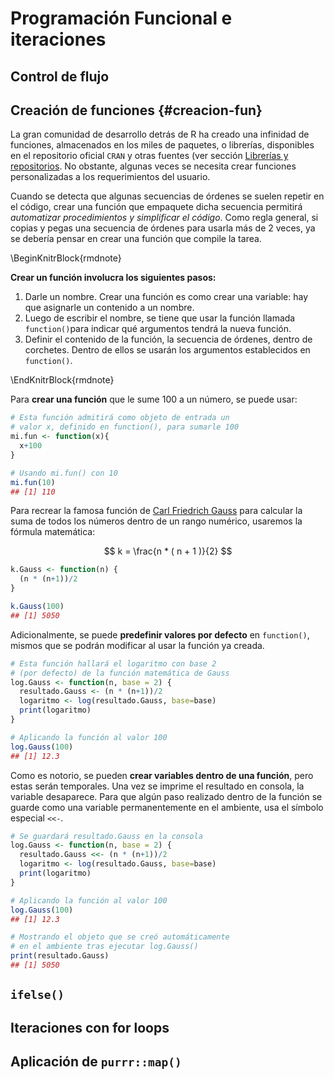 # **Programación Funcional e iteraciones**
## **Control de flujo**

## **Creación de funciones** {#creacion-fun}
La gran comunidad de desarrollo detrás de R ha creado una infinidad de funciones, almacenados en los miles de paquetes, o librerías, disponibles en el repositorio oficial `CRAN` y otras fuentes (ver sección [Librerías y repositorios](#librerías-y-repositorios). No obstante, algunas veces se necesita crear funciones personalizadas a los requerimientos del usuario. 

Cuando se detecta que algunas secuencias de órdenes se suelen repetir en el código, crear una función que empaquete dicha secuencia permitirá
_automatizar procedimientos y simplificar el código_. Como regla general, si copias y pegas una secuencia de órdenes para usarla más de 2 veces, ya se debería pensar en crear una función que compile la tarea. 

\BeginKnitrBlock{rmdnote}<div class="rmdnote">**Crear un función involucra los siguientes pasos:**

1. Darle un nombre. Crear una función es como crear una variable: hay que asignarle un contenido a un nombre.
2. Luego de escribir el nombre, se tiene que usar la función llamada `function()`para indicar qué argumentos tendrá la nueva función.
3. Definir el contenido de la función, la secuencia de órdenes, dentro de corchetes. Dentro de ellos se usarán los argumentos establecidos en `function()`.</div>\EndKnitrBlock{rmdnote}

Para **crear una función** que le sume 100 a un número, se puede usar:


```r
# Esta función admitirá como objeto de entrada un 
# valor x, definido en function(), para sumarle 100
mi.fun <- function(x){
  x+100
}

# Usando mi.fun() con 10
mi.fun(10)
## [1] 110
```

Para recrear la famosa función de [Carl Friedrich Gauss](https://es.wikipedia.org/wiki/Carl_Friedrich_Gauss) para calcular la suma de todos los números dentro de un rango numérico, usaremos la fórmula matemática:

$$ k = \frac{n * ( n + 1 )}{2} $$


```r
k.Gauss <- function(n) {
  (n * (n+1))/2
}

k.Gauss(100)
## [1] 5050
```

Adicionalmente, se puede **predefinir valores por defecto** en `function()`, mismos que se podrán modificar al usar la función ya creada.


```r
# Esta función hallará el logaritmo con base 2 
# (por defecto) de la función matemática de Gauss
log.Gauss <- function(n, base = 2) {
  resultado.Gauss <- (n * (n+1))/2
  logaritmo <- log(resultado.Gauss, base=base)
  print(logaritmo)
}

# Aplicando la función al valor 100
log.Gauss(100)
## [1] 12.3
```

Como es notorio, se pueden **crear variables dentro de una función**, pero estas serán temporales. Una vez se imprime el resultado en consola, la variable desaparece. Para que algún paso realizado dentro de la función se guarde como una variable permanentemente en el ambiente, usa el símbolo especial `<<-`.


```r
# Se guardará resultado.Gauss en la consola
log.Gauss <- function(n, base = 2) {
  resultado.Gauss <<- (n * (n+1))/2
  logaritmo <- log(resultado.Gauss, base=base)
  print(logaritmo)
}

# Aplicando la función al valor 100
log.Gauss(100)
## [1] 12.3

# Mostrando el objeto que se creó automáticamente
# en el ambiente tras ejecutar log.Gauss()
print(resultado.Gauss)
## [1] 5050
```


## `ifelse()`
## **Iteraciones con for loops**
## **Aplicación de** `purrr::map()`
